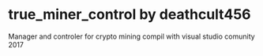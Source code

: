 # true_miner_control by deathcult456
Manager and controler for crypto mining
compil with visual studio comunity 2017
